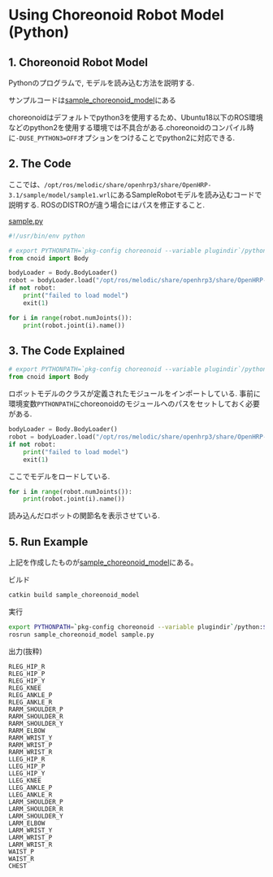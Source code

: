 # Using Choreonoid Robot Model (Python)

## 1. Choreonoid Robot Model

Pythonのプログラムで, モデルを読み込む方法を説明する.

サンプルコードは[sample_choreonoid_model](https://github.com/Naoki-Hiraoka/rtmros_beginner_tutorial/blob/master/choreonoid_beginner_tutorial/sample_choreonoid_model)にある

choreonoidはデフォルトでpython3を使用するため、Ubuntu18以下のROS環境などのpython2を使用する環境では不具合がある.choreonoidのコンパイル時に`-DUSE_PYTHON3=OFF`オプションをつけることでpython2に対応できる.

## 2. The Code

ここでは、`/opt/ros/melodic/share/openhrp3/share/OpenHRP-3.1/sample/model/sample1.wrl`にあるSampleRobotモデルを読み込むコードで説明する. ROSのDISTROが違う場合にはパスを修正すること.

[sample.py](https://github.com/Naoki-Hiraoka/rtmros_beginner_tutorial/blob/master/choreonoid_beginner_tutorial/sample_choreonoid_model/scripts/sample.py)
```python
#!/usr/bin/env python

# export PYTHONPATH=`pkg-config choreonoid --variable plugindir`/python:$PYTHONPATH
from cnoid import Body

bodyLoader = Body.BodyLoader()
robot = bodyLoader.load("/opt/ros/melodic/share/openhrp3/share/OpenHRP-3.1/sample/model/sample1.wrl")
if not robot:
    print("failed to load model")
    exit(1)

for i in range(robot.numJoints()):
    print(robot.joint(i).name())
```

## 3. The Code Explained

```python
# export PYTHONPATH=`pkg-config choreonoid --variable plugindir`/python:$PYTHONPATH
from cnoid import Body
```
ロボットモデルのクラスが定義されたモジュールをインポートしている. 事前に環境変数`PYTHONPATH`にchoreonoidのモジュールへのパスをセットしておく必要がある.

```python
bodyLoader = Body.BodyLoader()
robot = bodyLoader.load("/opt/ros/melodic/share/openhrp3/share/OpenHRP-3.1/sample/model/sample1.wrl")
if not robot:
    print("failed to load model")
    exit(1)
```

ここでモデルをロードしている.

```python
for i in range(robot.numJoints()):
    print(robot.joint(i).name())
```
読み込んだロボットの関節名を表示させている.

## 5. Run Example

上記を作成したものが[sample_choreonoid_model](https://github.com/Naoki-Hiraoka/rtmros_beginner_tutorial/blob/master/choreonoid_beginner_tutorial/sample_choreonoid_model)にある。

ビルド
```bash
catkin build sample_choreonoid_model
```

実行
```bash
export PYTHONPATH=`pkg-config choreonoid --variable plugindir`/python:$PYTHONPATH
rosrun sample_choreonoid_model sample.py
```

出力(抜粋)
```
RLEG_HIP_R
RLEG_HIP_P
RLEG_HIP_Y
RLEG_KNEE
RLEG_ANKLE_P
RLEG_ANKLE_R
RARM_SHOULDER_P
RARM_SHOULDER_R
RARM_SHOULDER_Y
RARM_ELBOW
RARM_WRIST_Y
RARM_WRIST_P
RARM_WRIST_R
LLEG_HIP_R
LLEG_HIP_P
LLEG_HIP_Y
LLEG_KNEE
LLEG_ANKLE_P
LLEG_ANKLE_R
LARM_SHOULDER_P
LARM_SHOULDER_R
LARM_SHOULDER_Y
LARM_ELBOW
LARM_WRIST_Y
LARM_WRIST_P
LARM_WRIST_R
WAIST_P
WAIST_R
CHEST
```
